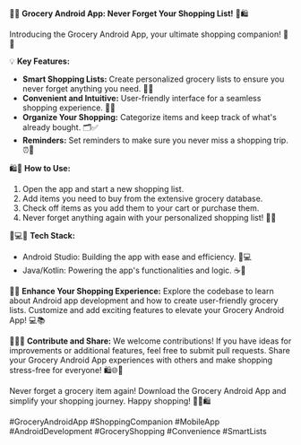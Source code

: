 🛒📱 **Grocery Android App: Never Forget Your Shopping List!** 🍎🛍️

Introducing the Grocery Android App, your ultimate shopping companion! 🚀📝

💡 **Key Features:**
- **Smart Shopping Lists:** Create personalized grocery lists to ensure you never forget anything you need. 📝📆
- **Convenient and Intuitive:** User-friendly interface for a seamless shopping experience. 🛒📱
- **Organize Your Shopping:** Categorize items and keep track of what's already bought. 🗂️✅
- **Reminders:** Set reminders to make sure you never miss a shopping trip. ⏰🔔

🛍️📝 **How to Use:**
1. Open the app and start a new shopping list.
2. Add items you need to buy from the extensive grocery database.
3. Check off items as you add them to your cart or purchase them.
4. Never forget anything again with your personalized shopping list! 📝🛒

🛒💻📲 **Tech Stack:**
- Android Studio: Building the app with ease and efficiency. 📱💻
- Java/Kotlin: Powering the app's functionalities and logic. ☕🔢

🎉📝 **Enhance Your Shopping Experience:**
Explore the codebase to learn about Android app development and how to create user-friendly grocery lists. Customize and add exciting features to elevate your Grocery Android App! 💻📚

👩‍💻🚀 **Contribute and Share:**
We welcome contributions! If you have ideas for improvements or additional features, feel free to submit pull requests. Share your Grocery Android App experiences with others and make shopping stress-free for everyone! 🛍️🌐👥

Never forget a grocery item again! Download the Grocery Android App and simplify your shopping journey. Happy shopping! 🛒📱🛍️

#GroceryAndroidApp #ShoppingCompanion #MobileApp #AndroidDevelopment #GroceryShopping #Convenience #SmartLists
